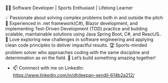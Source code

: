 👨‍💻 Software Developer | Sports Enthusiast | Lifelong Learner

💡 Passionate about solving complex problems both in and outside the pitch
🔧 Experienced in .net framework(C#), Blazor development, and implementing Test-Driven Development (TDD) practice and building scalable, maintainable solutions using Java Spring Boot, C#, and ReactJS..
🚀 Love exploring new challenges in software engineering and applying clean code principles to deliver impactful results.
🏆 Sports-minded problem solver who approaches coding with the same discipline and determination as on the field.
💬 Let’s build something amazing together!
- 📫 Connnect with me on LinkedIn: https://www.linkedin.com/in/dhileepan-sendil-614b2a212/

<!---
DhileepanUTF/DhileepanUTF is a ✨ special ✨ repository because its `README.md` (this file) appears on your GitHub profile.
You can click the Preview link to take a look at your changes.
--->
